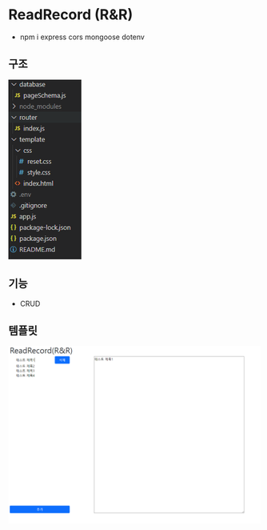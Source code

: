 # ReadRecord (R&R)
- npm i express cors mongoose dotenv

## 구조
![img](structure.png)
## 기능
- CRUD

## 템플릿
![img](view.png)
